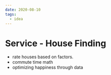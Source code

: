 ```yaml
---
date: 2020-08-10
tags:
  - idea
---
```


# Service - House Finding

- rate houses based on factors.
- commute time math
- optimizing happiness through data

